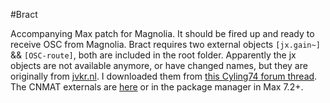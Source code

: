 #Bract

Accompanying Max patch for Magnolia.
It should be fired up and ready to receive OSC from Magnolia.
Bract requires two external objects `[jx.gain~]` && `[OSC-route]`, both are included in the root folder. Apparently the jx objects are not available anymore, or have changed names, but they are originally from [jvkr.nl](http://jvkr.nl). I downloaded them from [this Cyling74 forum thread](https://cycling74.com/forums/topic/how-can-i-create-a-slider-to-do-smooth-gains/#.VzFKw2Z9j-A). The CNMAT externals are [here](http://cnmat.berkeley.edu/downloads) or in the package manager in Max 7.2+.
